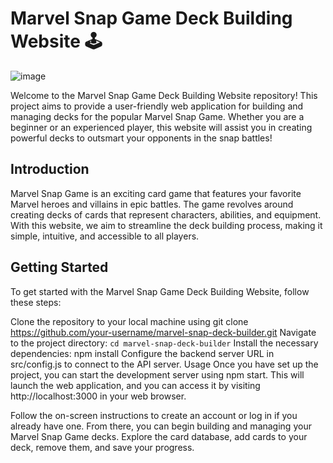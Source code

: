 # Marvel Snap Game Deck Building Website 🕹️
![image](https://github.com/aaronle03/DeckBuildPlus/assets/91503688/568fc4c0-2541-440e-91b3-e7f79fa6bbd6)

Welcome to the Marvel Snap Game Deck Building Website repository! This project aims to provide a user-friendly web application for building and managing decks for the popular Marvel Snap Game. Whether you are a beginner or an experienced player, this website will assist you in creating powerful decks to outsmart your opponents in the snap battles!

## Introduction
Marvel Snap Game is an exciting card game that features your favorite Marvel heroes and villains in epic battles. The game revolves around creating decks of cards that represent characters, abilities, and equipment. With this website, we aim to streamline the deck building process, making it simple, intuitive, and accessible to all players.

## Getting Started
To get started with the Marvel Snap Game Deck Building Website, follow these steps:

Clone the repository to your local machine using git clone https://github.com/your-username/marvel-snap-deck-builder.git
Navigate to the project directory: ```cd marvel-snap-deck-builder```
Install the necessary dependencies: npm install
Configure the backend server URL in src/config.js to connect to the API server.
Usage
Once you have set up the project, you can start the development server using npm start. This will launch the web application, and you can access it by visiting http://localhost:3000 in your web browser.

Follow the on-screen instructions to create an account or log in if you already have one. From there, you can begin building and managing your Marvel Snap Game decks. Explore the card database, add cards to your deck, remove them, and save your progress.
